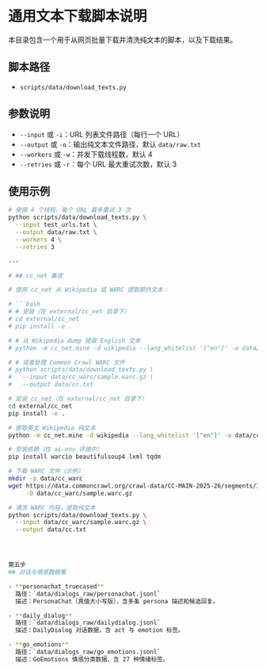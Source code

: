 # 通用文本下载脚本说明

本目录包含一个用于从网页批量下载并清洗纯文本的脚本，以及下载结果。

## 脚本路径
- `scripts/data/download_texts.py`

## 参数说明
- `--input` 或 `-i`：URL 列表文件路径（每行一个 URL）  
- `--output` 或 `-o`：输出纯文本文件路径，默认 `data/raw.txt`  
- `--workers` 或 `-w`：并发下载线程数，默认 4  
- `--retries` 或 `-r`：每个 URL 最大重试次数，默认 3  

## 使用示例
```bash
# 使用 4 个线程、每个 URL 最多重试 3 次
python scripts/data/download_texts.py \
  --input test_urls.txt \
  --output data/raw.txt \
  --workers 4 \
  --retries 3

---

# ## cc_net 集成

# 使用 cc_net 从 Wikipedia 或 WARC 提取额外文本：

# ```bash
# # 安装（在 external/cc_net 目录下）
# cd external/cc_net
# pip install -e .

# # 从 Wikipedia dump 提取 English 文本
# python -m cc_net.mine -d wikipedia --lang_whitelist '["en"]' -o data/cc.txt

# # 或者处理 Common Crawl WARC 文件
# python scripts/data/download_texts.py \
#   --input data/cc_warc/sample.warc.gz \
#   --output data/cc.txt

# 安装 cc_net（在 external/cc_net 目录下）
cd external/cc_net
pip install -e .

# 提取英文 Wikipedia 纯文本
python -m cc_net.mine -d wikipedia --lang_whitelist '["en"]' -o data/cc_net_wiki

# 安装依赖（在 ai-env 环境中）
pip install warcio beautifulsoup4 lxml tqdm

# 下载 WARC 文件（示例）
mkdir -p data/cc_warc
wget https://data.commoncrawl.org/crawl-data/CC-MAIN-2025-26/segments/1749709481111.44/warc/CC-MAIN-20250612112840-20250612142840-00000.warc.gz \
     -O data/cc_warc/sample.warc.gz

# 清洗 WARC 内容，提取纯文本
python scripts/data/download_texts.py \
  --input data/cc_warc/sample.warc.gz \
  --output data/cc.txt




第五步
## 对话与情感数据集

- **personachat_truecased**  
  路径：`data/dialogs_raw/personachat.jsonl`  
  描述：PersonaChat（真值大小写版），含多条 persona 描述和候选回复。

- **daily_dialog**  
  路径：`data/dialogs_raw/dailydialog.jsonl`  
  描述：DailyDialog 对话数据，含 act 与 emotion 标签。

- **go_emotions**  
  路径：`data/dialogs_raw/go_emotions.jsonl`  
  描述：GoEmotions 情感分类数据，含 27 种情绪标签。

